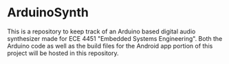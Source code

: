 # ArduinoSynth
This is a repository to keep track of an Arduino based digital audio synthesizer made for ECE 4451 "Embedded Systems Engineering". Both the Arduino code as well as the build files for the Android app portion of this project will be hosted in this repository.
